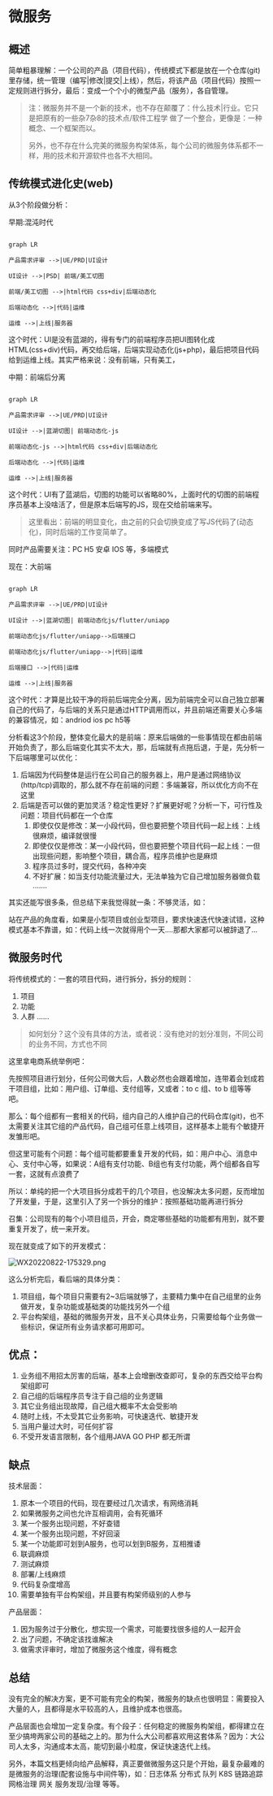 # 微服务

## 概述

简单粗暴理解：一个公司的产品（项目代码），传统模式下都是放在一个仓库\(git\)里存储，统一管理（编写|修改|提交|上线），然后，将该产品（项目代码）按照一定规则进行拆分，最后：变成一个个小的微型产品（服务），各自管理。

> 注：微服务并不是一个新的技术，也不存在颠覆了：什么技术|行业。它只是把原有的一些杂7杂8的技术点/软件工程学 做了一个整合，更像是：一种概念、一个框架而以。
> 
> 
> 另外，也不存在什么完美的微服务构架体系，每个公司的微服务体系都不一样，用的技术和开源软件也各不大相同。

## 传统模式进化史\(web\)

从3个阶段做分析：

早期:混沌时代

```mermaid

graph LR

产品需求评审 -->|UE/PRD|UI设计

UI设计 -->|PSD| 前端/美工切图

前端/美工切图 -->|html代码 css+div|后端动态化

后端动态化 -->|代码|运维

运维 -->|上线|服务器

```

这个时代：UI是没有蓝湖的，得有专门的前端程序员把UI图转化成HTML\(css\+div\)代码，再交给后端，后端实现动态化\(js\+php\)，最后把项目代码给到运维上线。其实严格来说：没有前端，只有美工，

中期：前端后分离
```mermaid

graph LR

产品需求评审 -->|UE/PRD|UI设计

UI设计 -->|蓝湖切图| 前端动态化-js

前端动态化-js -->|html代码 css+div|后端动态化

后端动态化 -->|代码|运维

运维 -->|上线|服务器

```

这个时代：UI有了蓝湖后，切图的功能可以省略80%，上面时代的切图的前端程序员基本上没啥活了，但是原本后端写的JS，现在交给前端来写。

> 这里看出：前端的明显变化，由之前的只会切换变成了写JS代码了\(动态化\)，同时后端的工作变简单了。

同时产品需要关注：PC H5 安卓 IOS 等，多端模式

现在：大前端

```mermaid

graph LR

产品需求评审 -->|UE/PRD|UI设计

UI设计 -->|蓝湖切图| 前端动态化js/flutter/uniapp

前端动态化js/flutter/uniapp-->后端接口

前端动态化js/flutter/uniapp-->|代码|运维

后端接口 -->|代码|运维

运维 -->|上线|服务器

```




这个时代：才算是比较干净的将前后端完全分离，因为前端完全可以自己独立部署自己的代码了，与后端的关系只是通过HTTP调用而以，并且前端还需要关心多端的兼容情况，如：andriod ios pc h5等

分析看这3个阶段，整体变化最大的是前端：原来后端做的一些事情现在都由前端开始负责了，那么后端变化其实不太大，那，后端就有点拖后退，于是，先分析一下后端哪里可以优化：

1. 后端因为代码整体是运行在公司自己的服务器上，用户是通过网络协议\(http/tcp\)调取的，那么就不存在前端的问题：多端兼容，所以优化方向不在这里
2. 后端是否可以做的更加灵活？稳定性更好？扩展更好呢？分析一下，可行性及问题：项目代码都在一个仓库
    1. 即使仅仅是修改：某一小段代码，但也要把整个项目代码一起上线：上线很麻烦，编译就很慢
    2. 即使仅仅是修改：某一小段代码，但也要把整个项目代码一起上线：一但出现些问题，影响整个项目，耦合高，程序员维护也是麻烦
    3. 程序员过多时，提交代码，各种冲突
    4. 不好扩展：如当支付功能流量过大，无法单独为它自己增加服务器做负载
        .......

其实还能写很多条，但总结下来我觉得就一条：不够灵活，如：

站在产品的角度看，如果是小型项目或创业型项目，要求快速迭代快速试错，这种模式基本不靠谱，如：代码上线一次就得用个一天....那都大家都可以被辞退了...

## 微服务时代

将传统模式的：一套的项目代码，进行拆分，拆分的规则：

1. 项目
2. 功能
3. 人群
    ......

> 如何划分？这个没有具体的方法，或者说：没有绝对的划分准则，不同公司的业务不同，方式也不同

这里拿电商系统举例吧：

先按照项目进行划分，任何公司做大后，人数必然也会跟着增加，连带着会划成若干项目组，比如：用户组、订单组、支付组等，又或者：to c 组、to b 组等等吧。

那么：每个组都有一套相关的代码，组内自己的人维护自己的代码仓库\(git\)，也不太需要关注其它组的产品代码，自己组可任意上线项目，这样基本上能有个敏捷开发雏形吧。

但这里可能有个问题：每个组可能都要重复开发的代码，如：用户中心、消息中心、支付中心等，如果说：A组有支付功能、B组也有支付功能，两个组都各自写一套，这就有点浪费了

所以：单纯的把一个大项目拆分成若干的几个项目，也没解决太多问题，反而增加了开发量，于是，这里引入了另一个拆分的维护：按照基础功能再进行拆分

召集：公司现有的每个小项目组员，开会，商定哪些基础的功能都有用到，就不要重复开发了，统一来开发。

现在就变成了如下的开发模式：

![WX20220822-175329.png](image/WX20220822-175329.png)

这么分析完后，看后端的具体分类：

1. 项目组，每个项目只需要有2~3后端就够了，主要精力集中在自己组里的业务做开发，复杂功能或基础类的功能找另外一个组
2. 平台构架组，基础的微服务开发，且不关心具体业务，只需要给每个业务做一些标识，保证所有业务请求都可用即可。

## 优点：

1. 业务组不用招太厉害的后端，基本上会增删改查即可，复杂的东西交给平台构架组即可
2. 自己组的后端程序员专注于自己组的业务逻辑
3. 其它业务组出现故障，自己组大概率不太会受影响
4. 随时上线，不太受其它业务影响，可快速迭代、敏捷开发
5. 当用户量过大时，可任何扩容
6. 不受开发语言限制，各个组用JAVA GO PHP 都无所谓

## 缺点

技术层面：

1. 原本一个项目的代码，现在要经过几次请求，有网络消耗
2. 如果微服务之间也允许互相调用，会有死循环
3. 某一个服务出现问题，不好查错
4. 某一个服务出现问题，不好回滚
5. 某一个功能即可划到A服务，也可以划到B服务，互相推诿
6. 联调麻烦
7. 测试麻烦
8. 部署/上线麻烦
9. 代码复杂度增高
10. 需要单独有平台构架组，并且要有构架师级别的人参与

产品层面：

1. 因为服务过于分散化，想实现一个需求，可能要找很多组的人一起开会
2. 出了问题，不确定该找谁解决
3. 做需求评审时，增加了微服务这个维度，得有概念

## 总结

没有完全的解决方案，更不可能有完全的构架，微服务的缺点也很明显：需要投入大量的人，且都得是水平较高的人，且维护成本也很高。

产品层面也会增加一定复杂度。有个段子：任何稳定的微服务构架组，都得建立在至少搞垮两家公司的基础之上的。那为什么大公司都喜欢用这套体系？因为：大公司人太多，沟通成本太高，能切到最小粒度，保证快速迭代上线。

另外，本篇文档更倾向给产品解释，真正要做微服务这只是个开始，最复杂最难的是微服务的治理\(配套设施与中间件等\)，如：日志体系 分布式 队列 K8S 链路追踪 网格治理 网关 服务发现/治理 等等。
